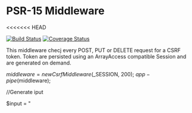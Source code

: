 # PSR-15 Middleware
<<<<<<< HEAD

[![Build Status](https://travis-ci.org/IgorMijatovic/PSR15-CsrfMiddleware.svg?branch=master)](https://travis-ci.org/IgorMijatovic/PSR15-CsrfMiddleware)
[![Coverage Status](https://coveralls.io/repos/github/IgorMijatovic/PSR15-CsrfMiddleware/badge.svg?branch=master)](https://coveralls.io/github/IgorMijatovic/PSR15-CsrfMiddleware?branch=master)

  This middleware checj every POST, PUT or DELETE request for a CSRF token.
  Token are persisted using an ArrayAccess compatible Session and are generated on demand.
  
  $middleware = new CsrfMiddleware($_SESSION, 200);
  $app-pipe($middleware);
  
  
  //Generate iput
  
  $input = "<input type="hidden" name="{$middleware->getFormKey(})}" value="{$middleware->generateToken(})}"/>